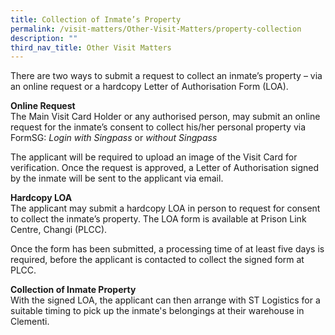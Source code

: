 ```yaml
---
title: Collection of Inmate’s Property
permalink: /visit-matters/Other-Visit-Matters/property-collection
description: ""
third_nav_title: Other Visit Matters
---
```

There are two ways to submit a request to collect an inmate’s property – via an online request or a hardcopy Letter of Authorisation Form (LOA).

**Online Request**<br>
The Main Visit Card Holder or any authorised person, may submit an online request for the inmate’s consent to collect his/her personal property via FormSG: *Login with Singpass* or *without Singpass*

The applicant will be required to upload an image of the Visit Card for verification. Once the request is approved, a Letter of Authorisation signed by the inmate will be sent to the applicant via email.

**Hardcopy LOA**<br>
The applicant may submit a hardcopy LOA in person to request for consent to collect the inmate’s property. The LOA form is available at Prison Link Centre, Changi (PLCC). 

Once the form has been submitted, a processing time of at least five days is required, before the applicant is contacted to collect the signed form at PLCC.

**Collection of Inmate Property**<br>
With the signed LOA, the applicant can then arrange with ST Logistics for a suitable timing to pick up the inmate's belongings at their warehouse in Clementi.